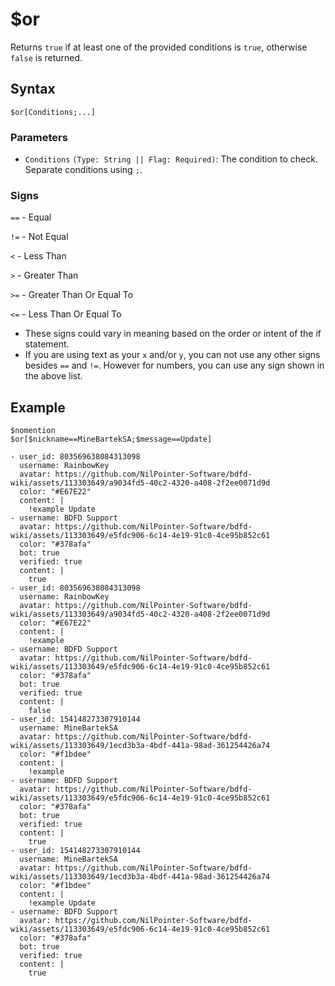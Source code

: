 # $or
Returns `true` if at least one of the provided conditions is `true`, otherwise `false` is returned.

## Syntax
```
$or[Conditions;...]
```

### Parameters
- `Conditions` `(Type: String || Flag: Required)`: The condition to check. Separate conditions using `;`.

### Signs
`==` - Equal

`!=` - Not Equal

`<` -  Less Than

`>` - Greater Than

`>=` - Greater Than Or Equal To

`<=` - Less Than Or Equal To
- These signs could vary in meaning based on the order or intent of the if statement.
- If you are using text as your `x` and/or `y`, you can not use any other signs besides `==` and `!=`. However for numbers, you can use any sign shown in the above list.

## Example
```
$nomention
$or[$nickname==MineBartekSA;$message==Update]
```

``` discord yaml
- user_id: 803569638084313098
  username: RainbowKey
  avatar: https://github.com/NilPointer-Software/bdfd-wiki/assets/113303649/a9034fd5-40c2-4320-a408-2f2ee0071d9d
  color: "#E67E22"
  content: |
    !example Update
- username: BDFD Support
  avatar: https://github.com/NilPointer-Software/bdfd-wiki/assets/113303649/e5fdc906-6c14-4e19-91c0-4ce95b852c61
  color: "#378afa"
  bot: true
  verified: true
  content: |
    true
- user_id: 803569638084313098
  username: RainbowKey
  avatar: https://github.com/NilPointer-Software/bdfd-wiki/assets/113303649/a9034fd5-40c2-4320-a408-2f2ee0071d9d
  color: "#E67E22"
  content: |
    !example
- username: BDFD Support
  avatar: https://github.com/NilPointer-Software/bdfd-wiki/assets/113303649/e5fdc906-6c14-4e19-91c0-4ce95b852c61
  color: "#378afa"
  bot: true
  verified: true
  content: |
    false
- user_id: 154148273307910144
  username: MineBartekSA
  avatar: https://github.com/NilPointer-Software/bdfd-wiki/assets/113303649/1ecd3b3a-4bdf-441a-98ad-361254426a74
  color: "#f1bdee"
  content: |
    !example 
- username: BDFD Support
  avatar: https://github.com/NilPointer-Software/bdfd-wiki/assets/113303649/e5fdc906-6c14-4e19-91c0-4ce95b852c61
  color: "#378afa"
  bot: true
  verified: true
  content: |
    true
- user_id: 154148273307910144
  username: MineBartekSA
  avatar: https://github.com/NilPointer-Software/bdfd-wiki/assets/113303649/1ecd3b3a-4bdf-441a-98ad-361254426a74
  color: "#f1bdee"
  content: |
    !example Update
- username: BDFD Support
  avatar: https://github.com/NilPointer-Software/bdfd-wiki/assets/113303649/e5fdc906-6c14-4e19-91c0-4ce95b852c61
  color: "#378afa"
  bot: true
  verified: true
  content: |
    true
  ```
